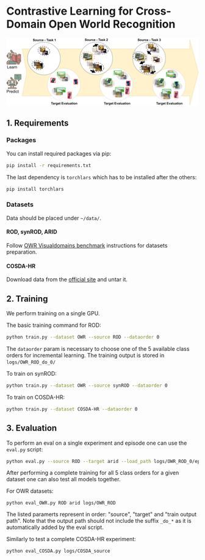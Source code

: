 # Contrastive Learning for Cross-Domain Open World Recognition

![](media/cow.png)

## 1. Requirements

### Packages

You can install required packages via pip: 

```bash
pip install -r requirements.txt
```

The last dependency is `torchlars` which has to be installed after the others:

```bash
pip install torchlars
```

### Datasets 

Data should be placed under `~/data/`.

#### ROD, synROD, ARID

Follow [OWR Visualdomains benchmark](https://github.com/DarioFontanel/OWR-VisualDomains)
instructions for datasets preparation. 

#### COSDA-HR

Download data from the [official site](https://nlab-mpg.github.io/COSDA-HR/) and untar it. 

## 2. Training

We perform training on a single GPU. 

The basic training command for ROD:

```bash
python train.py --dataset OWR --source ROD --dataorder 0
```

The `dataorder` param is necessary to choose one of the 5 available class orders for incremental
learning. The training output is stored in `logs/OWR_ROD_do_0/`

To train on synROD: 

```bash
python train.py --dataset OWR --source synROD --dataorder 0
```

To train on COSDA-HR:

```bash 
python train.py --dataset COSDA-HR --dataorder 0
```

## 3. Evaluation

To perform an eval on a single experiment and episode one can use the `eval.py` script:

```bash
python eval.py --source ROD --target arid --load_path logs/OWR_ROD_0/episode_0.model --mode OWR_eval --eval_episode 0 --dataorder 0
```

After performing a complete training for all 5 class orders for a given dataset one can also test
all models together.

For OWR datasets:

```
python eval_OWR.py ROD arid logs/OWR_ROD
```

The listed paramerts represent in order: "source", "target" and "train output path". Note that the output path should not
include the suffix `_do_*` as it is automatically added by the eval script.

Similarly to test a complete COSDA-HR experiment: 

```bash 
python eval_COSDA.py logs/COSDA_source
```
